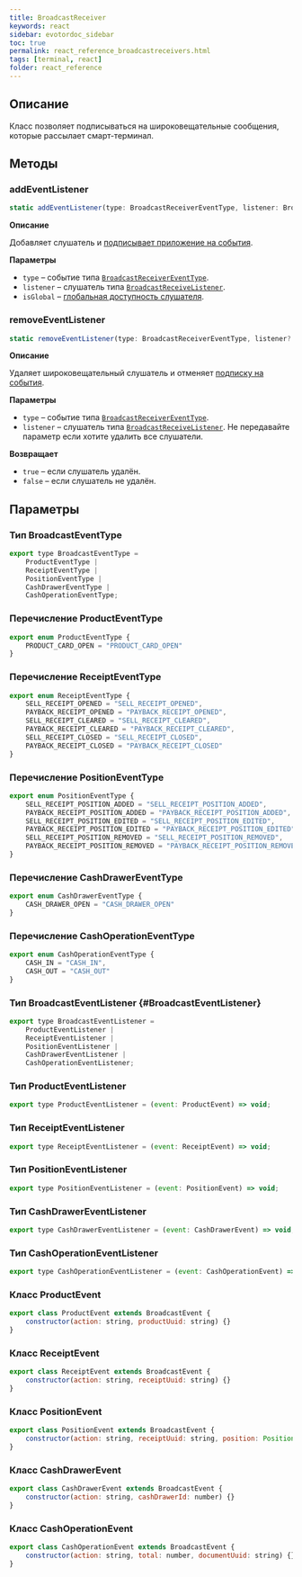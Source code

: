 ```yaml
---
title: BroadcastReceiver
keywords: react
sidebar: evotordoc_sidebar
toc: true
permalink: react_reference_broadcastreceivers.html
tags: [terminal, react]
folder: react_reference
---
```


## Описание

Класс позволяет подписываться на широковещательные сообщения, которые рассылает смарт-терминал.

## Методы

### addEventListener

```js
static addEventListener(type: BroadcastReceiverEventType, listener: BroadcastReceiveListener, isGlobal: boolean = true): void
```

**Описание**

Добавляет слушатель и [подписывает приложение на события](./doc_react_interactiontypes.html#eventsubscription).

**Параметры**

* `type` – событие типа [`BroadcastReceiverEventType`](./react_reference_broadcastreceivers.html#BroadcastReceiverEventType).
* `listener` – слушатель типа [`BroadcastReceiveListener`](./react_reference_broadcastreceivers.html#BroadcastEventListener).
* `isGlobal` – [глобальная доступность слушателя](./doc_react_interactiontypes.html#eventsubscription).

### removeEventListener

```js
static removeEventListener(type: BroadcastReceiverEventType, listener?: BroadcastReceiveListener): boolean
```

**Описание**

Удаляет широковещательный слушатель и отменяет [подписку на события](./doc_react_interactiontypes.html#eventsubscription).

**Параметры**

* `type` – событие типа [`BroadcastReceiverEventType`](./react_reference_broadcastreceivers.html#BroadcastReceiverEventType).
* `listener` – слушатель типа [`BroadcastReceiveListener`](./react_reference_broadcastreceivers.html#BroadcastEventListener). Не передавайте параметр если хотите удалить все слушатели.

**Возвращает**

* `true` – если слушатель удалён.
* `false` – если слушатель не удалён.

## Параметры


### Тип BroadcastEventType

```js
export type BroadcastEventType =
    ProductEventType |
    ReceiptEventType |
    PositionEventType |
    CashDrawerEventType |
    CashOperationEventType;
```

### Перечисление ProductEventType

```js
export enum ProductEventType {
    PRODUCT_CARD_OPEN = "PRODUCT_CARD_OPEN"
}
```

### Перечисление ReceiptEventType

```js
export enum ReceiptEventType {
    SELL_RECEIPT_OPENED = "SELL_RECEIPT_OPENED",
    PAYBACK_RECEIPT_OPENED = "PAYBACK_RECEIPT_OPENED",
    SELL_RECEIPT_CLEARED = "SELL_RECEIPT_CLEARED",
    PAYBACK_RECEIPT_CLEARED = "PAYBACK_RECEIPT_CLEARED",
    SELL_RECEIPT_CLOSED = "SELL_RECEIPT_CLOSED",
    PAYBACK_RECEIPT_CLOSED = "PAYBACK_RECEIPT_CLOSED"
}
```

### Перечисление PositionEventType

```js
export enum PositionEventType {
    SELL_RECEIPT_POSITION_ADDED = "SELL_RECEIPT_POSITION_ADDED",
    PAYBACK_RECEIPT_POSITION_ADDED = "PAYBACK_RECEIPT_POSITION_ADDED",
    SELL_RECEIPT_POSITION_EDITED = "SELL_RECEIPT_POSITION_EDITED",
    PAYBACK_RECEIPT_POSITION_EDITED = "PAYBACK_RECEIPT_POSITION_EDITED",
    SELL_RECEIPT_POSITION_REMOVED = "SELL_RECEIPT_POSITION_REMOVED",
    PAYBACK_RECEIPT_POSITION_REMOVED = "PAYBACK_RECEIPT_POSITION_REMOVED"
}
```

### Перечисление CashDrawerEventType

```js
export enum CashDrawerEventType {
    CASH_DRAWER_OPEN = "CASH_DRAWER_OPEN"
}
```

### Перечисление CashOperationEventType

```js
export enum CashOperationEventType {
    CASH_IN = "CASH_IN",
    CASH_OUT = "CASH_OUT"
}
```

### Тип BroadcastEventListener {#BroadcastEventListener}

```js
export type BroadcastEventListener =
    ProductEventListener |
    ReceiptEventListener |
    PositionEventListener |
    CashDrawerEventListener |
    CashOperationEventListener;
```

### Тип ProductEventListener

```js
export type ProductEventListener = (event: ProductEvent) => void;
```

### Тип ReceiptEventListener

```js
export type ReceiptEventListener = (event: ReceiptEvent) => void;
```

### Тип PositionEventListener

```js
export type PositionEventListener = (event: PositionEvent) => void;
```

### Тип CashDrawerEventListener

```js
export type CashDrawerEventListener = (event: CashDrawerEvent) => void;
```

### Тип CashOperationEventListener

```js
export type CashOperationEventListener = (event: CashOperationEvent) => void;
```

### Класс ProductEvent

```js
export class ProductEvent extends BroadcastEvent {
    constructor(action: string, productUuid: string) {}
}
```

### Класс ReceiptEvent

```js
export class ReceiptEvent extends BroadcastEvent {
    constructor(action: string, receiptUuid: string) {}
}
```

### Класс PositionEvent

```js
export class PositionEvent extends BroadcastEvent {
    constructor(action: string, receiptUuid: string, position: Position) {}
}
```

### Класс CashDrawerEvent

```js
export class CashDrawerEvent extends BroadcastEvent {
    constructor(action: string, cashDrawerId: number) {}
}
```

### Класс CashOperationEvent

```js
export class CashOperationEvent extends BroadcastEvent {
    constructor(action: string, total: number, documentUuid: string) {}
}
```
